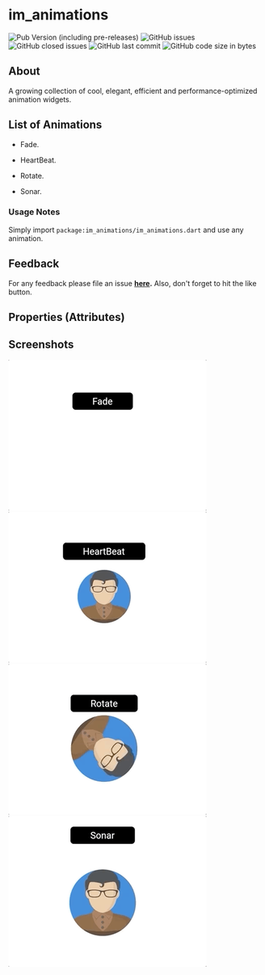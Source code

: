 # im_animations

![Pub Version (including pre-releases)](https://img.shields.io/pub/v/im_animations?include_prereleases)
![GitHub issues](https://img.shields.io/github/issues-raw/imujtaba8488/im_animations)
![GitHub closed issues](https://img.shields.io/github/issues-closed-raw/imujtaba8488/im_animations)
![GitHub last commit](https://img.shields.io/github/last-commit/imujtaba8488/im_animations)
![GitHub code size in bytes](https://img.shields.io/github/languages/code-size/imujtaba8488/im_animations)

## About

A growing collection of cool, elegant, efficient and performance-optimized
animation widgets.

## List of Animations

* Fade.

* HeartBeat.

* Rotate.

* Sonar.

### Usage Notes

Simply import `package:im_animations/im_animations.dart` and use any animation.

## Feedback

For any feedback please file an issue
__[here](https://github.com/imujtaba8488/im_animations/issues).__
Also, don't forget to hit the like button.

## Properties (Attributes)

## Screenshots

![fade_01](https://github.com/imujtaba8488/showcase/blob/master/fade_01.gif) ![heartbeat_01](https://github.com/imujtaba8488/showcase/blob/master/heartbeat_01.gif)
![rotate_01](https://github.com/imujtaba8488/showcase/blob/master/rotate_01.gif)
![sonar_01](https://github.com/imujtaba8488/showcase/blob/master/sonar_01.gif)
